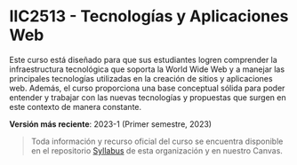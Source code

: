 # IIC2513 - Tecnologías y Aplicaciones Web

Este curso está diseñado para que sus estudiantes logren comprender la infraestructura tecnológica que soporta la World Wide Web y a manejar las principales tecnologías utilizadas en la creación de sitios y aplicaciones web. Además, el curso proporciona una base conceptual sólida para poder entender y trabajar con las nuevas tecnologías y propuestas que surgen en este contexto de manera constante.

**Versión más reciente**: 2023-1 (Primer semestre, 2023)

> Toda información y recurso oficial del curso se encuentra disponible en el repositorio [Syllabus](https://github.com/IIC2513/Syllabus) de esta organización y en nuestro Canvas.
